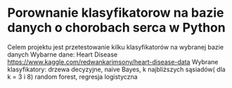 # Porownanie klasyfikatorow na bazie danych o chorobach serca w Python
Celem projektu jest przetestowanie kilku klasyfikatorów na wybranej bazie danych
Wybarne dane: Heart Disease https://www.kaggle.com/redwankarimsony/heart-disease-data
Wybrane klasyfikatory: drzewa decyzyjne, naive Bayes, k najbliższych sąsiadów( dla k = 3 i 8) random forest, regresja logistyczna

